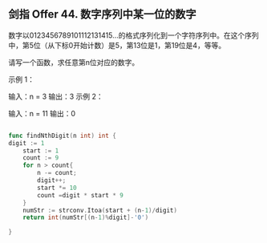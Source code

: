 ## 剑指 Offer 44. 数字序列中某一位的数字


数字以0123456789101112131415…的格式序列化到一个字符序列中。在这个序列中，第5位（从下标0开始计数）是5，第13位是1，第19位是4，等等。

请写一个函数，求任意第n位对应的数字。

 

示例 1：

输入：n = 3
输出：3
示例 2：

输入：n = 11
输出：0

```go

func findNthDigit(n int) int {
digit := 1
    start := 1
    count := 9
    for n > count{
        n -= count;
        digit++;
        start *= 10
        count =digit * start * 9
    }
    numStr := strconv.Itoa(start + (n-1)/digit)
    return int(numStr[(n-1)%digit]-'0')

}

```
